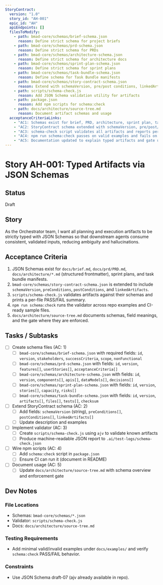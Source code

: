 ```yaml
---
StoryContract:
  version: "1.0"
  story_id: "AH-001"
  epic_id: "AH"
  apiEndpoints: []
  filesToModify:
    - path: bmad-core/schemas/brief-schema.json
      reason: Define strict schema for project briefs
    - path: bmad-core/schemas/prd-schema.json
      reason: Define strict schema for PRDs
    - path: bmad-core/schemas/architecture-schema.json
      reason: Define strict schema for architecture docs
    - path: bmad-core/schemas/sprint-plan-schema.json
      reason: Define strict schema for sprint plans
    - path: bmad-core/schemas/task-bundle-schema.json
      reason: Define schema for Task Bundle manifests
    - path: bmad-core/schemas/story-contract-schema.json
      reason: Extend with schemaVersion, pre/post conditions, linkedArtifacts
    - path: scripts/schema-check.js
      reason: Add JSON Schema validation utility for artifacts
    - path: package.json
      reason: Add npm scripts for schema:check
    - path: docs/architecture/source-tree.md
      reason: Document artifact schemas and usage
  acceptanceCriteriaLinks:
    - "AC1: Schemas exist for brief, PRD, architecture, sprint plan, task bundle"
    - "AC2: StoryContract schema extended with schemaVersion, pre/post/linkedArtifacts"
    - "AC3: schema-check script validates all artifacts and reports per-file results"
    - "AC4: npm run schema:check passes on valid examples and fails on invalid ones"
    - "AC5: Documentation updated to explain typed artifacts and gate usage"
---
```


# Story AH-001: Typed Artifacts via JSON Schemas

## Status
Draft

## Story
As the Orchestrator team, I want all planning and execution artifacts to be strictly typed with JSON Schemas so that downstream agents consume consistent, validated inputs, reducing ambiguity and hallucinations.

## Acceptance Criteria
1. JSON Schemas exist for `docs/brief.md`, `docs/prd/PRD.md`, `docs/architecture/*.md` (structured frontmatter), sprint plans, and task bundle manifests.
2. `bmad-core/schemas/story-contract-schema.json` is extended to include `schemaVersion`, `preConditions`, `postConditions`, and `linkedArtifacts`.
3. `scripts/schema-check.js` validates artifacts against their schemas and prints a per-file PASS/FAIL summary.
4. `npm run schema:check` runs the validator across repo examples and CI-ready sample files.
5. `docs/architecture/source-tree.md` documents schemas, field meanings, and the gate where they are enforced.

## Tasks / Subtasks
- [ ] Create schema files (AC: 1)
  - [ ] `bmad-core/schemas/brief-schema.json` with required fields: `id`, `version`, `stakeholders`, `successCriteria`, `scope`, `nonFunctional`
  - [ ] `bmad-core/schemas/prd-schema.json` with fields: `id`, `version`, `features[]`, `userStories[]`, `acceptanceCriteria[]`
  - [ ] `bmad-core/schemas/architecture-schema.json` with fields: `id`, `version`, `components[]`, `apis[]`, `dataModels[]`, `decisions[]`
  - [ ] `bmad-core/schemas/sprint-plan-schema.json` with fields: `id`, `version`, `stories[]`, `capacity`, `risks[]`
  - [ ] `bmad-core/schemas/task-bundle-schema.json` with fields: `id`, `version`, `artifacts[]`, `files[]`, `tests[]`, `checksum`
- [ ] Extend StoryContract schema (AC: 2)
  - [ ] Add fields: `schemaVersion` (string), `preConditions[]`, `postConditions[]`, `linkedArtifacts[]`
  - [ ] Update description and examples
- [ ] Implement validator (AC: 3)
  - [ ] Create `scripts/schema-check.js` using `ajv` to validate known artifacts
  - [ ] Produce machine-readable JSON report to `.ai/test-logs/schema-check.json`
- [ ] Wire npm scripts (AC: 4)
  - [ ] Add `schema:check` script in `package.json`
  - [ ] Ensure CI can run it (document in README)
- [ ] Document usage (AC: 5)
  - [ ] Update `docs/architecture/source-tree.md` with schema overview and enforcement gate

## Dev Notes
### File Locations
- Schemas: `bmad-core/schemas/*.json`
- Validator: `scripts/schema-check.js`
- Docs: `docs/architecture/source-tree.md`

### Testing Requirements
- Add minimal valid/invalid examples under `docs/examples/` and verify `schema:check` PASS/FAIL behavior.

### Constraints
- Use JSON Schema draft-07 (ajv already available in repo).

